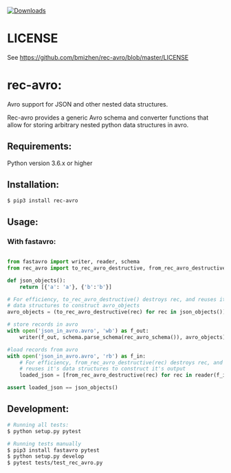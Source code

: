 [![Downloads](https://pepy.tech/badge/rec-avro)](https://pepy.tech/project/rec-avro)

# LICENSE
See https://github.com/bmizhen/rec-avro/blob/master/LICENSE

# rec-avro:
Avro support for JSON and other nested data structures.

Rec-avro provides a generic Avro schema and converter functions that allow for storing arbitrary nested python data structures in avro.

## Requirements:
Python version 3.6.x or higher

## Installation:
```sh
$ pip3 install rec-avro
```

## Usage:
### With fastavro:
```python

from fastavro import writer, reader, schema
from rec_avro import to_rec_avro_destructive, from_rec_avro_destructive, rec_avro_schema

def json_objects():
    return [{'a': 'a'}, {'b':'b'}]

# For efficiency, to_rec_avro_destructive() destroys rec, and reuses it's
# data structures to construct avro_objects 
avro_objects = (to_rec_avro_destructive(rec) for rec in json_objects())

# store records in avro
with open('json_in_avro.avro', 'wb') as f_out:
    writer(f_out, schema.parse_schema(rec_avro_schema()), avro_objects)

#load records from avro
with open('json_in_avro.avro', 'rb') as f_in:
    # For efficiency, from_rec_avro_destructive(rec) destroys rec, and 
    # reuses it's data structures to construct it's output
    loaded_json = [from_rec_avro_destructive(rec) for rec in reader(f_in)]

assert loaded_json == json_objects()
```

## Development:
```sh
# Running all tests:
$ python setup.py pytest

# Running tests manually
$ pip3 install fastavro pytest
$ python setup.py develop
$ pytest tests/test_rec_avro.py
```


